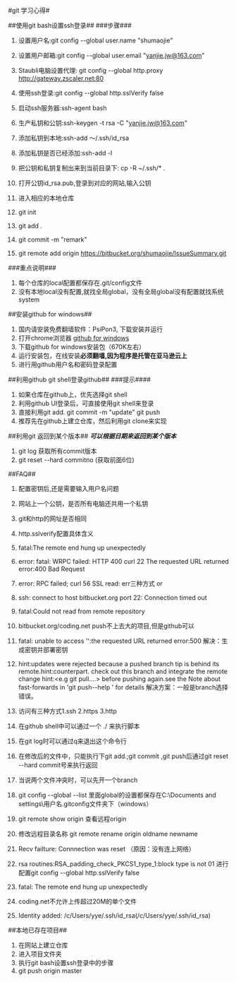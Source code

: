 #git 学习心得#

##使用git bash设置ssh登录##
###步骤###
1. 设置用户名:git config --global user.name "shumaojie"
2. 设置用户邮箱:git config --global user.email "yanjie.jw@163.com"
3. Staubli电脑设置代理: git config --global http.proxy http://gateway.zscaler.net:80
4. 使用ssh登录:git config --global http.sslVerify false

5. 启动ssh服务器:ssh-agent  bash
6. 生产私钥和公钥:ssh-keygen -t rsa -C "yanjie.jw@163.com"
7. 添加私钥到本地:ssh-add ～/.ssh/id_rsa
8. 添加私钥是否已经添加:ssh-add -l
9. 把公钥和私钥复制出来到当前目录下: cp -R ~/.ssh/*  .
10. 打开公钥id_rsa.pub,登录到对应的网站,输入公钥


11. 进入相应的本地仓库
12. git init
13. git add .
14. git commit -m "remark"
15. git remote add origin https://bitbucket.org/shumaojie/IssueSummary.git


###重点说明###
1. 每个仓库的local配置都保存在.git/config文件
2. 没有本地local没有配置,就找全局global，没有全局global没有配置就找系统system


##安装github for windows##
1. 国内请安装免费翻墙软件：PsiPon3, 下载安装并运行
2. 打开chrome浏览器 [github for windows](https://desktop.github.com/)
3. 下载github for windows安装包（670K左右）
4. 运行安装包，在线安装**必须翻墙,因为程序是托管在亚马逊云上**
5. 进行用github用户名和密码登录配置


##利用github git shell登录github##
###提示####
1. 如果仓库在github上，优先选择git shell 
2. 利用github UI登录后，可直接使用git shell来登录
3. 直接利用git add.   git commit -m "update" git push
4. 推荐先在github上建立仓库，然后利用git clone来实现



##利用git 返回到某个版本##
***可以根据日期来返回到某个版本***  
1. git log 获取所有commit版本
2. git reset --hard  commitno (获取前面6位)


##FAQ##
1. 配置密钥后,还是需要输入用户名问题
2. 网站上一个公钥，是否所有电脑还共用一个私钥
3. git和http的网址是否相同
4. http.sslverify配置具体含义  

5. fatal:The remote end  hung up unexpectedly
6. error: fatal: WRPC failed: HTTP 400 curl 22 The requested URL returned error:400 Bad Request
7. error: RPC failed; curl 56 SSL read: err三种方式 or
8. ssh: connect to host bitbucket.org port 22: Connection timed out
9. fatal:Could not read from remote repository
10. bitbucket.org/coding.net  push不上去大的项目,但是github可以
11. fatal: unable to access '':the requested URL returned error:500  解决：生成密钥并部署密钥
12.  hint:updates were rejected because  a pushed  branch tip is behind its remote.hint:counterpart. check out this branch and integrate the remote change
hint:<e.g git pull....> before pushing again.see the  Note  about fast-forwards in 'git push--help ' for details  解决方案：一般是branch选择错误。


11. 访问有三种方式1.ssh 2.https 3.http 
12. 在github shell中可以通过一个 ./ 来执行脚本
13. 在git log时可以通过q来退出这个命令行
14. 在修改后的文件中，只能执行下git add.;git  commit ,git push后通过git reset  --hard  commit号来执行返回
15. 当说两个文件冲突时，可以先开一个branch 
16. git config --global  --list 里面global的设置都保存在C:\Documents and settings\用户名\.gitconfig文件夹下（windows）
17. git remote show  origin  查看远程origin
18. 修改远程目录名称  git  remote  rename  origin   oldname  newname
19. Recv failture: Connnection was reset  （原因：没有连上网络）
20. rsa routines:RSA_padding_check_PKCS1_type_1:block type is not 01  进行配置git config --global http.sslVerify false
21. fatal: The remote end hung up unexpectedly
22. coding.net不允许上传超过20M的单个文件
23. Identity added: /c/Users/yye/.ssh/id_rsa(/c/Users/yye/.ssh/id_rsa)



##本地已存在项目##
1. 在网站上建立仓库
2. 进入项目文件夹
3. 执行git bash设置ssh登录中的步骤
4. git push origin master


